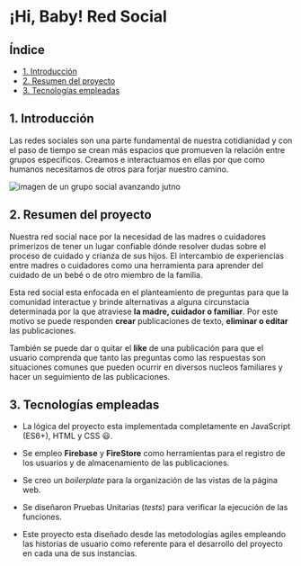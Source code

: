 # ¡Hi, Baby! Red Social 

## Índice

* [1. Introducción](#1-introducción)
* [2. Resumen del proyecto](#2-resumen-del-proyecto)
* [3. Tecnologías empleadas](#3-tecnologías-empleadas)


## 1. Introducción 

Las redes sociales son  una parte fundamental de nuestra cotidianidad y 
con el paso de tiempo se crean más espacios que promueven la relación entre
grupos especificos. Creamos e interactuamos en ellas por que como humanos 
necesitamos de otros para forjar nuestro camino. 

![imagen de un grupo social avanzando jutno]('./scr/img/familia.jpg)


## 2. Resumen del proyecto

Nuestra red social nace por la necesidad de las madres o cuidadores primerizos 
de tener un lugar confiable dónde resolver dudas sobre el proceso de cuidado 
y crianza de sus hijos. 
El intercambio de experiencias entre madres o cuidadores como una herramienta 
para aprender del cuidado de un bebé o de otro miembro de la familia. 

Esta red social esta enfocada en el planteamiento de  preguntas para que la 
comunidad interactue y brinde alternativas a alguna circunstacia determinada por 
la que atraviese **la madre, cuidador o familiar**. Por este motivo se puede 
responden **crear** publicaciones de texto, **eliminar o editar** las publicaciones. 

También se puede dar o quitar el **like** de una publicación para que el usuario 
comprenda que tanto las preguntas como las respuestas son situaciones comunes que 
pueden ocurrir en diversos nucleos familiares y hacer un seguimiento de las 
publicaciones. 

## 3. Tecnologías empleadas 


* La lógica del proyecto esta implementada completamente en JavaScript
  (ES6+), HTML y CSS :smiley:. 

* Se empleo **Firebase** y **FireStore** como herramientas para el registro 
  de los usuarios y de  almacenamiento de las publicaciones. 

* Se creo un _boilerplate_ para la organización de las vistas de la página web.

* Se diseñaron Pruebas Unitarias (_tests_) para verificar la ejecución de las
  funciones. 

* Este proyecto esta diseñado desde las metodologías agiles empleando 
  las historias de usuario como referente para el desarrollo del proyecto en 
  cada una de sus instancias. 

